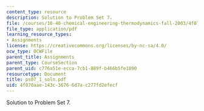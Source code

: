 ```yaml
---
content_type: resource
description: Solution to Problem Set 7.
file: /courses/10-40-chemical-engineering-thermodynamics-fall-2003/4f070aae143c36766d7ac277fd2efecf_ps07_1_soln.pdf
file_type: application/pdf
learning_resource_types:
- Assignments
license: https://creativecommons.org/licenses/by-nc-sa/4.0/
ocw_type: OCWFile
parent_title: Assignments
parent_type: CourseSection
parent_uid: c776a51e-ecca-7cb1-889f-b466b5fe1890
resourcetype: Document
title: ps07_1_soln.pdf
uid: 4f070aae-143c-3676-6d7a-c277fd2efecf
---
```

Solution to Problem Set 7.